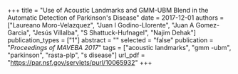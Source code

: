 +++
title = "Use of Acoustic Landmarks and GMM-UBM Blend in the Automatic Detection of Parkinson's Disease"
date = 2017-12-01
authors = ["Laureano Moro-Velazquez", "Juan I Godino-Llorente", "Juan A Gomez-Garcia", "Jesús Villalba", "S Shattuck-Hufnagel", "Najim Dehak"]
publication_types = ["1"]
abstract = ""
selected = "false"
publication = "*Proceedings of MAVEBA 2017*"
tags = ["acoustic landmarks", "gmm -ubm", "parkinson", "rasta-plp", "s disease"]
url_pdf = "https://par.nsf.gov/servlets/purl/10065932"
+++

